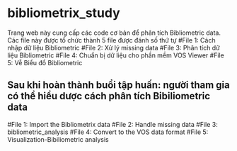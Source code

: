 # bibliometrix_study
Trang web này cung cấp các code cơ bản để phân tích Bibliometric data. 
Các file này được tổ chức thành 5 file được đánh số thứ tự
#File 1: Cách nhập dữ liệu Bibliometric
#File 2: Xử lý missing data
#File 3: Phân tích dữ liệu Bibliometric
#File 4: Chuẩn bị dữ liệu cho phần mềm VOS Viewer
#File 5: Vễ Biểu đồ Bibliometric

## Sau khi hoàn thành buổi tập huấn: người tham gia có thể hiểu dược cách phân tích Bibiliometric data 
#File 1: Import the Bibliometrix data
#File 2: Handle missing data
#File 3: bibliometric_analysis
#File 4: Convert to the VOS data format
#File 5: Visualization-Bibiliometric analysis


